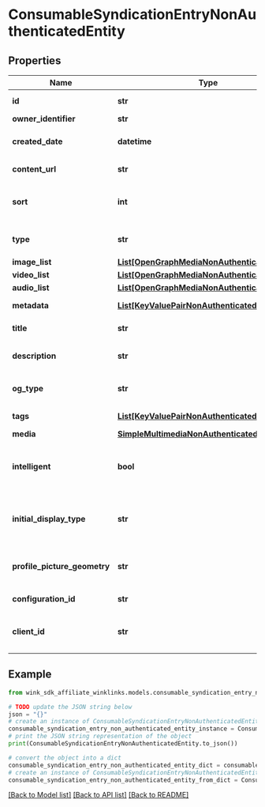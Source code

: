 # ConsumableSyndicationEntryNonAuthenticatedEntity


## Properties

Name | Type | Description | Notes
------------ | ------------- | ------------- | -------------
**id** | **str** | Document UUID | 
**owner_identifier** | **str** | Owner ID | 
**created_date** | **datetime** | Datetime this record was first created | 
**content_url** | **str** | The url of this entry | 
**sort** | **int** | How the author wants this entry to get sorted | 
**type** | **str** | The syndication entry type | 
**image_list** | [**List[OpenGraphMediaNonAuthenticatedEntity]**](OpenGraphMediaNonAuthenticatedEntity.md) | The image list | [optional] 
**video_list** | [**List[OpenGraphMediaNonAuthenticatedEntity]**](OpenGraphMediaNonAuthenticatedEntity.md) | The video list | [optional] 
**audio_list** | [**List[OpenGraphMediaNonAuthenticatedEntity]**](OpenGraphMediaNonAuthenticatedEntity.md) | The audio list | [optional] 
**metadata** | [**List[KeyValuePairNonAuthenticatedEntity]**](KeyValuePairNonAuthenticatedEntity.md) | Extended metadata | [optional] 
**title** | **str** | The title of this entry | 
**description** | **str** | The description of this entry | 
**og_type** | **str** | The open graph content type | 
**tags** | [**List[KeyValuePairNonAuthenticatedEntity]**](KeyValuePairNonAuthenticatedEntity.md) | Optional user categories | 
**media** | [**SimpleMultimediaNonAuthenticatedEntity**](SimpleMultimediaNonAuthenticatedEntity.md) |  | [optional] 
**intelligent** | **bool** | Settings flag for whether to infuse this entry with intelligence | 
**initial_display_type** | **str** | Which way to display the list when WinkLinks first loads | [optional] [default to 'LIST']
**profile_picture_geometry** | **str** | Controls how to display profile picture | [optional] [default to 'CIRCLE']
**configuration_id** | **str** | Customization identifier | 
**client_id** | **str** | The registered user&#39;s default clientId | 

## Example

```python
from wink_sdk_affiliate_winklinks.models.consumable_syndication_entry_non_authenticated_entity import ConsumableSyndicationEntryNonAuthenticatedEntity

# TODO update the JSON string below
json = "{}"
# create an instance of ConsumableSyndicationEntryNonAuthenticatedEntity from a JSON string
consumable_syndication_entry_non_authenticated_entity_instance = ConsumableSyndicationEntryNonAuthenticatedEntity.from_json(json)
# print the JSON string representation of the object
print(ConsumableSyndicationEntryNonAuthenticatedEntity.to_json())

# convert the object into a dict
consumable_syndication_entry_non_authenticated_entity_dict = consumable_syndication_entry_non_authenticated_entity_instance.to_dict()
# create an instance of ConsumableSyndicationEntryNonAuthenticatedEntity from a dict
consumable_syndication_entry_non_authenticated_entity_from_dict = ConsumableSyndicationEntryNonAuthenticatedEntity.from_dict(consumable_syndication_entry_non_authenticated_entity_dict)
```
[[Back to Model list]](../README.md#documentation-for-models) [[Back to API list]](../README.md#documentation-for-api-endpoints) [[Back to README]](../README.md)


